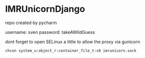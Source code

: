 # IMRUnicornDjango
repo created by pycharm

username: sven
password: takeAWildGuess

dont forget to open SELinux a little to allow the proxy via gunicorn

`chcon system_u:object_r:container_file_t:s0 imrunicorn.sock`

